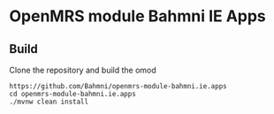 # OpenMRS module Bahmni IE Apps

## Build


Clone the repository and build the omod
   
    https://github.com/Bahmni/openmrs-module-bahmni.ie.apps
    cd openmrs-module-bahmni.ie.apps
    ./mvnw clean install
